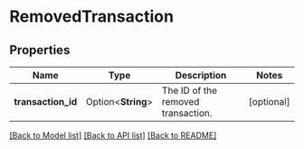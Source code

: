 # RemovedTransaction

## Properties

Name | Type | Description | Notes
------------ | ------------- | ------------- | -------------
**transaction_id** | Option<**String**> | The ID of the removed transaction. | [optional]

[[Back to Model list]](../README.md#documentation-for-models) [[Back to API list]](../README.md#documentation-for-api-endpoints) [[Back to README]](../README.md)


